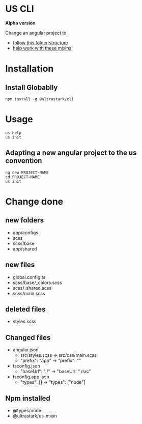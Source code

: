 # US CLI
**Alpha version**

Change an angular project to
-  [follow this folder structure](https://github.com/rbalet/us-folder-structure)
- [help work with these mixins](https://github.com/ultrastark/us-mixin)

# Installation

## Install Globablly

```
npm install -g @ultrastark/cli
```

# Usage

```
us help
us init
```

## Adapting a new angular project to the us convention
```
ng new PROJECT-NAME
cd PROJECT-NAME
us init
```

# Change done
## new folders
-  app/configs
-  scss
-  scss/base
-  app/shared

## new files
-  global.config.ts
-  scss/base/_colors.scss
-  scss/_shared.scss
-  scss/main.scss

## deleted files
-  styles.scss

## Changed files
-  angular.json
   -  src/styles.scss -> src/css/main.scss
   -  "prefix": "app" -> "prefix": ""
-  tsconfig.json
   -  "baseUrl": "./" -> "baseUrl: "./src"
-  tsconfig.app.json
   -  "types": [] -> "types": ["node"]

## Npm installed
- @types/node
- @ultrastark/us-mixin
